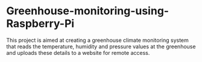# Greenhouse-monitoring-using-Raspberry-Pi
This project is aimed at creating a greenhouse climate monitoring system that reads the temperature, humidity and pressure values at the greenhouse and uploads these details to a website for remote access.
